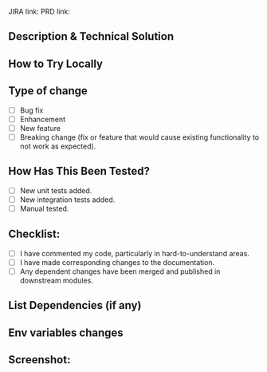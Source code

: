 JIRA link:
PRD link: 

## Description & Technical Solution
<!-- Describe problems, if any, clearly and concisely.
Summarize the impact to the system.
Please also include relevant motivation and context.
Please include a summary of the technical solution and how it solves the problem. -->

## How to Try Locally

## Type of change
- [ ] Bug fix
- [ ] Enhancement
- [ ] New feature 
- [ ] Breaking change (fix or feature that would cause existing functionality to not work as expected).

## How Has This Been Tested?
- [ ] New unit tests added.
- [ ] New integration tests added.
- [ ] Manual tested.

## Checklist:
- [ ] I have commented my code, particularly in hard-to-understand areas.
- [ ] I have made corresponding changes to the documentation.
- [ ] Any dependent changes have been merged and published in downstream modules.

## List Dependencies (if any)
<!-- Fill in this section if this PR affects another module/system
or changes needs to be made in another module/system -->

## Env variables changes
<!-- Fill in this section if there's any changes in env variables-->

## Screenshot:
